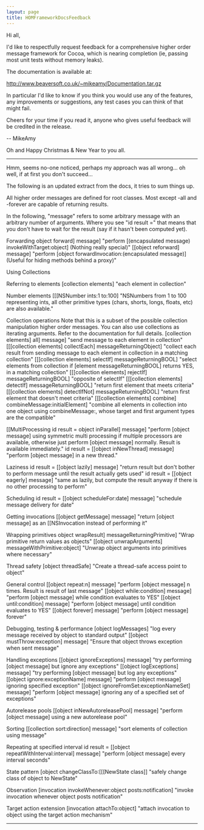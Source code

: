 ```yaml
---
layout: page
title: HOMFrameworkDocsFeedback
---
```


Hi all,

I'd like to respectfully request feedback for a comprehensive higher order message framework for Cocoa, which is nearing completion (ie, passing most unit tests without memory leaks).

The documentation is available at:

http://www.beaversoft.co.uk/~mikeamy/Documentation.tar.gz

In particular I'd like to know if you think you would use any of the features, any improvements or suggestions, any test cases you can think of that might fail.

Cheers for your time if you read it, anyone who gives useful feedback will be credited in the release.

-- MikeAmy

Oh and Happy Christmas & New Year to you all.

----

Hmm, seems no-one noticed, perhaps my approach was all wrong... oh well, if at first you don't succeed... 

The following is an updated extract from the docs, it tries to sum things up.

All higher order messages are defined for root classes. Most except -all and -forever are capable of returning results.

In the following, "message" refers to some arbitrary message with an arbitrary number of arguments. Where you see "id result =" that means that you don't have to wait for the result (say if it hasn't been computed yet).

 Forwarding
         object forward] message]
 "perform [(encapsulated message) invokeWithTarget:object] (Nothing really special)"
         [[object reforward] message]
 "perform [object forwardInvocation:(encapsulated message)] (Useful for hiding methods behind a proxy)"

 Using Collections

 Referring to elements
         [collection elements]
 "each element in collection"

Number elements
         [[[NSNumber ints:1 to:100]
 "NSNumbers from 1 to 100 representing ints, all other primitive types (chars, shorts, longs, floats, etc) are also available."

 Collection operations
 Note that this is a subset of the possible collection manipulation higher order messages. You can also use collections as iterating arguments. Refer to the documentation for full details.
         [collection elements] all] message]
 "send message to each element in collection"
         [[[collection elements] collectEach] messageReturningObject] 
 "collect each result from sending message to each element in collection in a matching collection"
         [[[collection elements] selectIf] messageReturningBOOL]
 "select elements from collection if [element messageReturningBOOL] returns YES, in a matching collection"
         [[[collection elements] rejectIf] messageReturningBOOL]
 "opposite of selectIf"
         [[[collection elements] detectIf] messageReturningBOOL]
 "return first element that meets criteria"
         [[[collection elements] detectIfNot] messageReturningBOOL]
 "return first element that doesn't meet criteria"
         [[[collection elements] combine] combineMessage:initialElement]
 "combine all elements in collection into one object using combineMessage:, whose target and first argument types are the compatible"

 [[MultiProcessing
         id result = object inParallel] message]
 "perform [object message] using symmetric multi processing if multiple processors are available, otherwise just perform [object message] normally. Result is available immediately."
         id result = [[object inNewThread] message]
 "perform [object message] in a new thread."

 Laziness
         id result = [[object lazily] message]
 "return result but don't bother to perform message until the result actually gets used"
         id result = [[object eagerly] message]
 "same as lazily, but compute the result anyway if there is no other processing to perform"

 Scheduling
         id result = [[object scheduleFor:date] message]
 "schedule message delivery for date" 

 Getting invocations
         [[object getMessage] message]
 "return [object message] as an [[NSInvocation instead of performing it"

 Wrapping primitives
         object wrapResult] messageReturningPrimitive]
 "Wrap primitive return values as objects"
         [[object unwrapArguments] messageWithPrimitive:object]
 "Unwrap object arguments into primitives where necessary"

 Thread safety
         [object threadSafe]
 "Create a thread-safe access point to object"

 General control
         [[object repeat:n] message] 
 "perform [object message] n times. Result is result of last message"
         [[object while:condition] message]
 "perform [object message] while condition evaluates to YES"
         [[object until:condition] message]
 "perform [object message] until condition evaluates to YES"
         [[object forever] message]
 "perform [object message] forever"

 Debugging, testing & performance
         [object logMessages]
 "log every message received by object to standard output"
         [[object mustThrow:exception] message]
 "Ensure that object throws exception when sent message"

 Handling exceptions
         [[object ignoreExceptions] message]
 "try performing [object message] but ignore any exceptions"
         [[object logExceptions] message]
 "try performing [object message] but log any exceptions"
         [[object ignore:exceptionName] message]
 "perform [object message] ignoring specified exception"
         [[object ignoreFromSet:exceptionNameSet] message]
 "perform [object message] ignoring any of a specified set of exceptions"

 Autorelease pools
         [[object inNewAutoreleasePool] message]
 "perform [object message] using a new autorelease pool"

 Sorting
         [[collection sort:direction] message]
 "sort elements of collection using message"

 Repeating at specified interval
         id result = [[object repeatWithInterval:interval] message]
 "perform [object message] every interval seconds"

 State pattern
         [object changeClassTo:[[[NewState class]] 
 "safely change class of object to NewState"

 Observation
         [invocation invokeWhenever:object posts:notification]
 "invoke invocation whenever object posts notification"

 Target action extension
         [invocation attachTo:object]
 "attach invocation to object using the target action mechanism"

----

